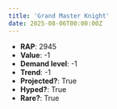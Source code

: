 ```yaml
---
title: 'Grand Master Knight'
date: 2025-08-06T00:00:00Z
---
```

- **RAP**: 2945
- **Value**: -1
- **Demand level**: -1
- **Trend**: -1
- **Projected?**: True
- **Hyped?**: True
- **Rare?**: True

